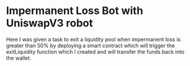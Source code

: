 # Impermanent Loss Bot with UniswapV3 robot

Here I was given a task to exit a liquidity pool when impermanent loss is greater than 50% by deploying a smart contract which will trigger the exitLiquidity function which I created and will transfer the funds back into the wallet.
